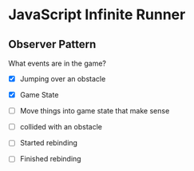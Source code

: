 # JavaScript Infinite Runner

## Observer Pattern

What events are in the game?

* [x] Jumping over an obstacle
* [x] Game State
* [ ] Move things into game state that make sense

* [ ] collided with an obstacle
* [ ] Started rebinding
* [ ] Finished rebinding